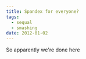 ```yaml
---
title: Spandex for everyone?
tags:
  - sequal
  - smashing
date: 2012-01-02
---
```

So apparently we're done here


